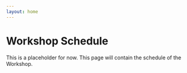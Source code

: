 ```yaml
---
layout: home
---
```


# Workshop Schedule

<span>This is a placeholder for now. This page will contain the schedule of the Workshop.</span>

<!--
## First Day

<table class="zebra todo">
    <tr>
        <th>9:00 - 10:30</th>
        <td>
            <p class="session-title">Session title</p>
            <ol>
                <li>First talk</li>
                <li>Second talk</li>
            </ol>
        </td>
    </tr>
    <tr>
        <th>10:30 - 11:00</th>
        <td>
            Coffee break
        </td>
    </tr>
    <tr>
        <th>11:00 - 12:30</th>
        <td>
            <p class="session-title">Session title</p>
            <ol>
                <li>First talk</li>
                <li>Second talk</li>
            </ol>
        </td>
    </tr>
</table>


## Second Day
-->